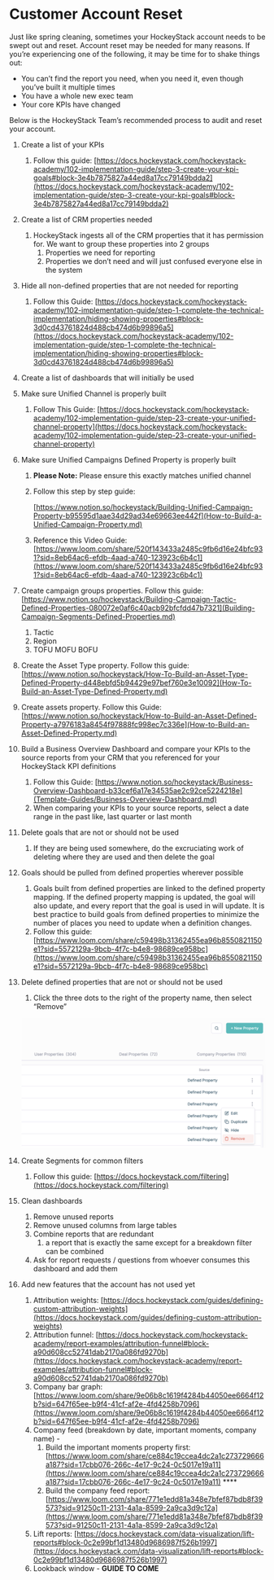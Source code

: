 # Customer Account Reset

Just like spring cleaning, sometimes your HockeyStack account needs to be swept out and reset. Account reset may be needed for many reasons. If you’re experiencing one of the following, it may be time for to shake things out:

- You can’t find the report you need, when you need it, even though you’ve built it multiple times
- You have a whole new exec team
- Your core KPIs have changed

Below is the HockeyStack Team’s recommended process to audit and reset your account. 

1. Create a list of your KPIs
    1. Follow this guide: 
    [https://docs.hockeystack.com/hockeystack-academy/102-implementation-guide/step-3-create-your-kpi-goals#block-3e4b7875827a44ed8a17cc79149bdda2](https://docs.hockeystack.com/hockeystack-academy/102-implementation-guide/step-3-create-your-kpi-goals#block-3e4b7875827a44ed8a17cc79149bdda2)
2. Create a list of CRM properties needed
    1. HockeyStack ingests all of the CRM properties that it has permission for. We want to group these properties into 2 groups 
        1. Properties we need for reporting
        2. Properties we don’t need and will just confused everyone else in the system
3. Hide all non-defined properties that are not needed for reporting
    1. Follow this Guide:
    [https://docs.hockeystack.com/hockeystack-academy/102-implementation-guide/step-1-complete-the-technical-implementation/hiding-showing-properties#block-3d0cd43761824d488cb474d6b99896a5](https://docs.hockeystack.com/hockeystack-academy/102-implementation-guide/step-1-complete-the-technical-implementation/hiding-showing-properties#block-3d0cd43761824d488cb474d6b99896a5)
4. Create a list of dashboards that will initially be used
5. Make sure Unified Channel is properly built
    1. Follow This Guide:
    [https://docs.hockeystack.com/hockeystack-academy/102-implementation-guide/step-23-create-your-unified-channel-property](https://docs.hockeystack.com/hockeystack-academy/102-implementation-guide/step-23-create-your-unified-channel-property)
6. Make sure Unified Campaigns Defined Property is properly built
    1. **Please Note:**  Please ensure this exactly matches unified channel
    2. Follow this step by step guide: 
        
        [https://www.notion.so/hockeystack/Building-Unified-Campaign-Property-b95595d1aae34d29ad34e69663ee442f](How-to-Build-a-Unified-Campaign-Property.md)
        
    3. Reference this Video Guide:
    [https://www.loom.com/share/520f143433a2485c9fb6d16e24bfc931?sid=8eb64ac6-efdb-4aad-a740-123923c6b4c1](https://www.loom.com/share/520f143433a2485c9fb6d16e24bfc931?sid=8eb64ac6-efdb-4aad-a740-123923c6b4c1)
7. Create campaign groups properties. Follow this guide: [https://www.notion.so/hockeystack/Building-Campaign-Tactic-Defined-Properties-080072e0af6c40acb92bfcfdd47b7321](Building-Campaign-Segments-Defined-Properties.md)
    1. Tactic
    2. Region
    3. TOFU MOFU BOFU
8. Create the Asset Type property. Follow this guide: [https://www.notion.so/hockeystack/How-To-Build-an-Asset-Type-Defined-Property-d448ebfd5b94429e97bef760e3e10092](How-To-Build-an-Asset-Type-Defined-Property.md)
9. Create assets property. Follow this Guide: [https://www.notion.so/hockeystack/How-to-Build-an-Asset-Defined-Property-a7976183a8454f97888fc998ec7c336e](How-to-Build-an-Asset-Defined-Property.md)
10. Build a Business Overview Dashboard and compare your KPIs to the source reports from your CRM that you referenced for your HockeyStack KPI definitions
    1. Follow this Guide: [https://www.notion.so/hockeystack/Business-Overview-Dashboard-b33cef6a17e34535ae2c92ce5224218e](Template-Guides/Business-Overview-Dashboard.md)
    2. When comparing your KPIs to your source reports, select a date range in the past like, last quarter or last month 
11. Delete goals that are not or should not be used
    1. If they are being used somewhere, do the excruciating work of deleting where they are used and then delete the goal
12. Goals should be pulled from defined properties wherever possible
    1. Goals built from defined properties are linked to the defined property mapping. If the defined property mapping is updated, the goal will also update, and every report that the goal is used in will update. It is best practice to build goals from defined properties to minimize the number of places you need to update when a definition changes. 
    2. Follow this guide: [https://www.loom.com/share/c59498b31362455ea96b8550821150e1?sid=5572129a-9bcb-4f7c-b4e8-98689ce958bc](https://www.loom.com/share/c59498b31362455ea96b8550821150e1?sid=5572129a-9bcb-4f7c-b4e8-98689ce958bc)
13. Delete defined properties that are not or should not be used
    1. Click the three dots to the right of the property name, then select “Remove”
    
    ![Untitled](Customer-Account-Reset/Untitled.png)
    
14. Create Segments for common filters
    1. Follow this guide: [https://docs.hockeystack.com/filtering](https://docs.hockeystack.com/filtering)
15. Clean dashboards
    1. Remove unused reports
    2. Remove unused columns from large tables
    3. Combine reports that are redundant
        1. a report that is exactly the same except for a breakdown filter can be combined
    4. Ask for report requests / questions from whoever consumes this dashboard and add them
16. Add new features that the account has not used yet 
    1. Attribution weights: [https://docs.hockeystack.com/guides/defining-custom-attribution-weights](https://docs.hockeystack.com/guides/defining-custom-attribution-weights)
    2. Attribution funnel: [https://docs.hockeystack.com/hockeystack-academy/report-examples/attribution-funnel#block-a90d608cc52741dab2170a086fd9270b](https://docs.hockeystack.com/hockeystack-academy/report-examples/attribution-funnel#block-a90d608cc52741dab2170a086fd9270b)
    3. Company bar graph: [https://www.loom.com/share/9e06b8c1619f4284b44050ee6664f12b?sid=647f65ee-b9f4-41cf-af2e-4fd4258b7096](https://www.loom.com/share/9e06b8c1619f4284b44050ee6664f12b?sid=647f65ee-b9f4-41cf-af2e-4fd4258b7096)
    4. Company feed (breakdown by date, important moments, company name)  -
        1. Build the important moments property first: [https://www.loom.com/share/ce884c19ccea4dc2a1c273729666a187?sid=17cbb076-266c-4e17-9c24-0c5017e19a11](https://www.loom.com/share/ce884c19ccea4dc2a1c273729666a187?sid=17cbb076-266c-4e17-9c24-0c5017e19a11) ****
        2. Build the company feed report: [https://www.loom.com/share/771e1edd81a348e7bfef87bdb8f39573?sid=91250c11-2131-4a1a-8599-2a9ca3d9c12a](https://www.loom.com/share/771e1edd81a348e7bfef87bdb8f39573?sid=91250c11-2131-4a1a-8599-2a9ca3d9c12a)
    5. Lift reports: [https://docs.hockeystack.com/data-visualization/lift-reports#block-0c2e99bf1d13480d9686987f526b1997](https://docs.hockeystack.com/data-visualization/lift-reports#block-0c2e99bf1d13480d9686987f526b1997)
    6. Lookback window -  **GUIDE TO COME**